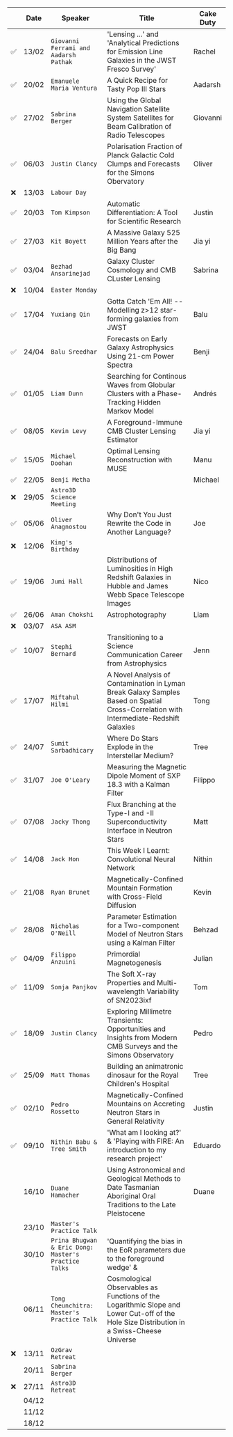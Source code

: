 
| | Date| Speaker | Title | Cake Duty |
| --- | --- | --- | --- | --- |
| ✅ | 13/02 | `Giovanni Ferrami and Aadarsh Pathak` | 'Lensing ...' and 'Analytical Predictions for Emission Line Galaxies in the JWST Fresco Survey'| Rachel |
| ✅ | 20/02 | `Emanuele Maria Ventura` | A Quick Recipe for Tasty Pop III Stars | Aadarsh |
| ✅ | 27/02 | `Sabrina Berger` | Using the Global Navigation Satellite System Satellites for Beam Calibration of Radio Telescopes | Giovanni |
| ✅ | 06/03 | `Justin Clancy` | Polarisation Fraction of Planck Galactic Cold Clumps and Forecasts for the Simons Obervatory | Oliver |
| ❌ | 13/03 | `Labour Day` | | |
| ✅ | 20/03 | `Tom Kimpson` | Automatic Differentiation: A Tool for Scientific Research | Justin |
| ✅ | 27/03 | `Kit Boyett` | A Massive Galaxy 525 Million Years after the Big Bang | Jia yi |
| ✅ | 03/04 | `Bezhad Ansarinejad` | Galaxy Cluster Cosmology and CMB CLuster Lensing | Sabrina |
| ❌ | 10/04 | `Easter Monday` | | |
| ✅ | 17/04 | `Yuxiang Qin` | Gotta Catch 'Em All! -- Modelling z>12 star-forming galaxies from JWST | Balu |
| ✅ | 24/04 | `Balu Sreedhar`| Forecasts on Early Galaxy Astrophysics Using 21-cm Power Spectra | Benji |
| ✅ | 01/05 | `Liam Dunn` | Searching for Continous Waves from Globular Clusters with a Phase-Tracking Hidden Markov Model | Andrés |
| ✅ | 08/05 | `Kevin Levy` | A Foreground-Immune CMB Cluster Lensing Estimator | Jia yi |
| ✅ | 15/05 | `Michael Doohan` | Optimal Lensing Reconstruction with MUSE | Manu |
| ✅ | 22/05 | `Benji Metha` | | Michael |
| ❌ | 29/05 | `Astro3D Science Meeting` | | |
| ✅ | 05/06 | `Oliver Anagnostou` | Why Don't You Just Rewrite the Code in Another Language? | Joe |
| ❌ | 12/06 | `King's Birthday` | | |
| ✅ | 19/06 | `Jumi Hall` | Distributions of Luminosities in High Redshift Galaxies in Hubble and James Webb Space Telescope Images | Nico |
| ✅ | 26/06 | `Aman Chokshi` | Astrophotography | Liam |
| ❌ | 03/07 | `ASA ASM` | | |
| ✅ | 10/07 | `Stephi Bernard` | Transitioning to a Science Communication Career from Astrophysics | Jenn |
| ✅ | 17/07 | `Miftahul Hilmi` | A Novel Analysis of Contamination in Lyman Break Galaxy Samples Based on Spatial Cross-Correlation with Intermediate-Redshift Galaxies | Tong |
| ✅ | 24/07 | `Sumit Sarbadhicary` | Where Do Stars Explode in the Interstellar Medium? | Tree |
| ✅ | 31/07 | `Joe O'Leary` | Measuring the Magnetic Dipole Moment of SXP 18.3 with a Kalman Filter | Filippo |
| ✅ | 07/08 | `Jacky Thong` | Flux Branching at the Type-I and -II Superconductivity Interface in Neutron Stars | Matt |
| ✅ | 14/08 | `Jack Hon` | This Week I Learnt: Convolutional Neural Network | Nithin |
| ✅ | 21/08 | `Ryan Brunet` | Magnetically-Confined Mountain Formation with Cross-Field Diffusion | Kevin |
| ✅ | 28/08 | `Nicholas O'Neill` | Parameter Estimation for a Two-component Model of Neutron Stars using a Kalman Filter | Behzad |
| ✅ | 04/09 | `Filippo Anzuini` | Primordial Magnetogenesis | Julian |
| ✅ | 11/09 | `Sonja Panjkov` | The Soft X-ray Properties and Multi-wavelength Variability of SN2023ixf | Tom |
| ✅ | 18/09 | `Justin Clancy` | Exploring Millimetre Transients: Opportunities and Insights from Modern CMB Surveys and the Simons Observatory | Pedro |
| ✅ | 25/09 | `Matt Thomas` | Building an animatronic dinosaur for the Royal Children's Hospital | Tree |
| ✅ | 02/10 | `Pedro Rossetto` | Magnetically-Confined Mountains on Accreting Neutron Stars in General Relativity | Justin |
| ✅ | 09/10 | `Nithin Babu & Tree Smith` | 'What am I looking at?' & 'Playing with FIRE: An introduction to my research project' | Eduardo |
| | 16/10 | `Duane Hamacher` | Using Astronomical and Geological Methods to Date Tasmanian Aboriginal Oral Traditions to the Late Pleistocene | Duane |
| | 23/10 | `Master's Practice Talk` | | |
| | 30/10 | `Prina Bhugwan & Eric Dong: Master's Practice Talks` | 'Quantifying the bias in the EoR parameters due to the foreground wedge'  & | |
| | 06/11 | `Tong Cheunchitra: Master's Practice Talk` | Cosmological Observables as Functions of the Logarithmic Slope and Lower Cut-off of the Hole Size Distribution in a Swiss-Cheese Universe | |
| ❌ | 13/11 | `OzGrav Retreat` | | |
| | 20/11 | `Sabrina Berger` | | |
| ❌ | 27/11 | `Astro3D Retreat` | | |
| | 04/12 | | | |
| | 11/12 | | | |
| | 18/12 | | | |
